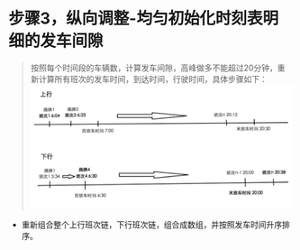 # 步骤3，纵向调整-均匀初始化时刻表明细的发车间隙
> 按照每个时间段的车辆数，计算发车间隙，高峰做多不能超过20分钟，重新计算所有班次的发车时间，到达时间，行驶时间，具体步骤如下：
![](/assets/step3_2.png)

* 重新组合整个上行班次链，下行班次链，组合成数组，并按照发车时间升序排序。

